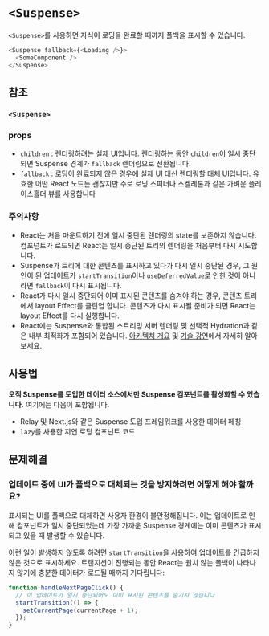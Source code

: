 # `<Suspense>`

`<Suspense>`를 사용하면 자식이 로딩을 완료할 때까지 폴백을 표시할 수 있습니다.

```typescript
<Suspense fallback={<Loading />}>
  <SomeComponent />
</Suspense>
```

## 참조

### `<Suspense>`

### props

- `children` : 렌더링하려는 실제 UI입니다. 렌더링하는 동안 `children`이 일시 중단되면 Suspense 경계가 `fallback` 렌더링으로 전환됩니다.
- `fallback` : 로딩이 완료되지 않은 경우에 실제 UI 대신 렌더링할 대체 UI입니다. 유효한 어떤 React 노드든 괜찮지만 주로 로딩 스피너나 스켈레톤과 같은 가벼운 플레이스홀더 뷰를 사용합니다

### 주의사항

- React는 처음 마운트하기 전에 일시 중단된 렌더링의 state를 보존하지 않습니다. 컴포넌트가 로드되면 React는 일시 중단된 트리의 렌더링을 처음부터 다시 시도합니다.
- Suspense가 트리에 대한 콘텐츠를 표시하고 있다가 다시 일시 중단된 경우, 그 원인이 된 업데이트가 `startTransition`이나 `useDeferredValue`로 인한 것이 아니라면 `fallback`이 다시 표시됩니다.
- React가 다시 일시 중단되어 이미 표시된 콘텐츠를 숨겨야 하는 경우, 콘텐츠 트리에서 layout Effect를 클린업 합니다. 콘텐츠가 다시 표시될 준비가 되면 React는 layout Effect를 다시 실행합니다.
- React에는 Suspense와 통합된 스트리밍 서버 렌더링 및 선택적 Hydration과 같은 내부 최적화가 포함되어 있습니다. [아키텍처 개요](https://github.com/reactwg/react-18/discussions/37) 및 [기술 강연](https://www.youtube.com/watch?v=pj5N-Khihgc)에서 자세히 알아보세요.

## 사용법

**오직 Suspense를 도입한 데이터 소스에서만 Suspense 컴포넌트를 활성화할 수 있습니다.** 여기에는 다음이 포함됩니다.

- Relay 및 Next.js와 같은 Suspense 도입 프레임워크를 사용한 데이터 페칭
- `lazy`를 사용한 지연 로딩 컴포넌트 코드

## 문제해결

### **업데이트 중에 UI가 폴백으로 대체되는 것을 방지하려면 어떻게 해야 할까요?**

표시되는 UI를 폴백으로 대체하면 사용자 환경이 불안정해집니다. 이는 업데이트로 인해 컴포넌트가 일시 중단되었는데 가장 가까운 Suspense 경계에는 이미 콘텐츠가 표시되고 있을 때 발생할 수 있습니다. 

이런 일이 발생하지 않도록 하려면 `startTransition`을 사용하여 업데이트를 긴급하지 않은 것으로 표시하세요. 트랜지션이 진행되는 동안 React는 원치 않는 폴백이 나타나지 않기에 충분한 데이터가 로드될 때까지 기다립니다:

```typescript
function handleNextPageClick() {
  // 이 업데이트가 일시 중단되어도 이미 표시된 콘텐츠를 숨기지 않습니다
  startTransition(() => {
    setCurrentPage(currentPage + 1);
  });
}
```